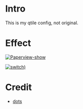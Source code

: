 # Intro

This is my qtile config, not original.

# Effect

[![Paperview-show](https://i.loli.net/2021/11/07/Q1jTdFJiBhnk3pO.png)](https://youtu.be/eHo5ztxF6wo)

[![switch](https://i.loli.net/2021/11/07/cxkiH2KAzjqJDUo.png))](https://youtu.be/pn0Q5soA4Zg)

# Credit

+ [dots](https://github.com/MichalRybecky/dots)
